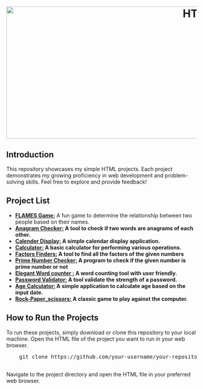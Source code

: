  <h2></h2>
 <h1 align="center"> <img src="https://cdn.hackr.io/uploads/posts/large/15925654385a8PArotT5.png" alt="HTML" width="1000" height="350"/></h1>
  <h2>Introduction</h2>
  <p>This repository showcases my simple HTML projects. Each project demonstrates my growing proficiency in web development and problem-solving skills. Feel free to explore and provide feedback!</p>

  <h2>Project List</h2>
    <ul>
         <li><strong><a href="https://craftycodeverse.blogspot.com/2024/03/html-flames-code.html" target="_blank">FLAMES Game:</a></strong> A fun game to determine the relationship between two people based on their names.</li>      
         <li><strong><a href="https://craftycodeverse.blogspot.com/2024/06/anagram-checker.html" target="_blank">Anagram Checker:</a> A tool to check if two words are anagrams of each other.</strong></li>
         <li><strong><a href="https://craftycodeverse.blogspot.com/2024/06/calender-display.html" target="_blank">Calender Display:</a>  A simple calendar display application.</strong></li>
         <li><strong><a href="https://craftycodeverse.blogspot.com/2024/06/calc.html" target="_blank">Calculator:</a>  A basic calculator for performing various operations.</strong></li>
         <li><strong><a href="https://craftycodeverse.blogspot.com/2024/06/factors-finder.html" target="_blank">Factors Finders:</a>  A tool to find all the factors of the given numbers</strong></li>
         <li><strong><a href="https://craftycodeverse.blogspot.com/2024/06/prime-number-check.html" target="_blank">Prime Number Checker:</a>  A program to check if the given number is prime number or not </strong></li>
         <li><strong><a href="https://craftycodeverse.blogspot.com/2024/06/elegant-word-counter.html" target="_blank">Elegant Word counter :</a>  A word counting tool with user friendly.</strong></li>
         <li><strong><a href="https://craftycodeverse.blogspot.com/2024/06/password-validator.html" target="_blank">Password Validator:</a>  A tool validate the strength of a password.</strong></li>
         <li><strong><a href="https://craftycodeverse.blogspot.com/2024/07/body-font-family-arial-sans-serif.html" target="_blank">Age Calculator:</a> A simple application to calculate age based on the input date.</strong></li>
         <li><strong><a href="https://craftycodeverse.blogspot.com/2024/07/rock-paper-scissor.html" target="_blank">Rock-Paper_scissors:</a> A classic game to play against the computer.</strong></li>
      </ul>

  <h2>How to Run the Projects</h2>
    <p>To run these projects, simply download or clone this repository to your local machine. Open the HTML file of the project you want to run in your web browser.</p>
    <pre>
    git clone https://github.com/your-username/your-repository.git
    </pre>
    <p>Navigate to the project directory and open the HTML file in your preferred web browser.</p>

 
